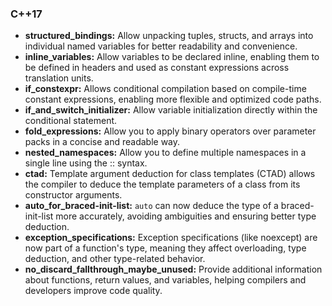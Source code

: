 ### C++17

- **structured_bindings:** Allow unpacking tuples, structs, and arrays into individual named variables for better readability and convenience.
- **inline_variables:** Allow variables to be declared inline, enabling them to be defined in headers and used as constant expressions across translation units.
- **if_constexpr:** Allows conditional compilation based on compile-time constant expressions, enabling more flexible and optimized code paths.
- **if_and_switch_initializer:** Allow variable initialization directly within the conditional statement.
- **fold_expressions:** Allow you to apply binary operators over parameter packs in a concise and readable way.
- **nested_namespaces:** Allow you to define multiple namespaces in a single line using the :: syntax.
- **ctad:** Template argument deduction for class templates (CTAD) allows the compiler to deduce the template parameters of a class from its constructor arguments.
- **auto_for_braced-init-list:** `auto` can now deduce the type of a braced-init-list more accurately, avoiding ambiguities and ensuring better type deduction.
- **exception_specifications:** Exception specifications (like noexcept) are now part of a function's type, meaning they affect overloading, type deduction, and other type-related behavior.
- **no_discard_fallthrough_maybe_unused:** Provide additional information about functions, return values, and variables, helping compilers and developers improve code quality.